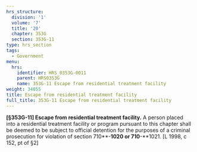 ```yaml
---
hrs_structure:
  division: '1'
  volume: '7'
  title: '20'
  chapter: 353G
  section: 353G-11
type: hrs_section
tags:
  - Government
menu:
  hrs:
    identifier: HRS_0353G-0011
    parent: HRS0353G
    name: 353G-11 Escape from residential treatment facility
weight: 34055
title: Escape from residential treatment facility
full_title: 353G-11 Escape from residential treatment facility
---
```

**[§353G-11] Escape from residential treatment facility.** A person placed into a residential treatment facility or program pursuant to this chapter shall be deemed to be subject to official detention for the purposes of a criminal prosecution for violation of section 710**-**1020 or 710**-**1021\. [L 1998, c 152, pt of §2]
